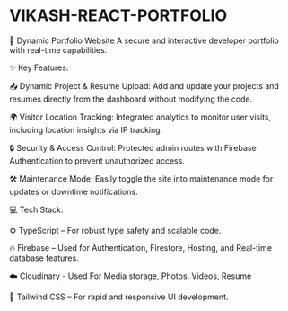 # VIKASH-REACT-PORTFOLIO
🚀 Dynamic Portfolio Website
A secure and interactive developer portfolio with real-time capabilities.

✨ Key Features:

📤 Dynamic Project & Resume Upload: Add and update your projects and resumes directly from the dashboard without modifying the code.

🌍 Visitor Location Tracking: Integrated analytics to monitor user visits, including location insights via IP tracking.

🔒 Security & Access Control: Protected admin routes with Firebase Authentication to prevent unauthorized access.

🛠️ Maintenance Mode: Easily toggle the site into maintenance mode for updates or downtime notifications.

💻 Tech Stack:

⚙️ TypeScript – For robust type safety and scalable code.

🔥 Firebase – Used for Authentication, Firestore, Hosting, and Real-time database features.

☁️ Cloudinary - Used For Media storage, Photos, Videos, Resume

🎨 Tailwind CSS – For rapid and responsive UI development.
